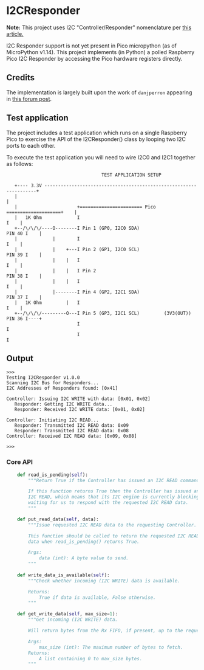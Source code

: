 # I2CResponder
**Note:** This project uses I2C "Controller/Responder" nomenclature per [this article.](https://www.eetimes.com/its-time-for-ieee-to-retire-master-slave/)

I2C Responder support is not yet present in Pico micropython (as of MicroPython v1.14).
This project implements (in Python) a polled Raspberry Pico I2C Responder by accessing the Pico hardware registers directly.

## Credits
The implementation is largely built upon the work of `danjperron` appearing in [this forum post](https://www.raspberrypi.org/forums/viewtopic.php?f=146&t=302978&sid=164b1038e60b43a22d1af6b6ba69f6ae).

## Test application
The project includes a test application which runs on a single Raspberry Pico to exercise the API of the I2CResponder() class by looping two I2C ports to each other.

To execute the test application you will need to wire I2C0 and I2C1 together as follows:
```
                                   TEST APPLICATION SETUP

   +---- 3.3V -------------------------------------------------------------------+
   |                                                                             |
   |                      +======================= Pico ====================+    |
   |   1K Ohm             I                                                 I    |
   +--/\/\/\/----O--------I Pin 1 (GP0, I2C0 SDA)                    PIN 40 I    |
   |             |        I                                                 I    |
   |             |    +---I Pin 2 (GP1, I2C0 SCL)                    PIN 39 I    |
   |             |    |   I                                                 I    |
   |             |    |   I Pin 2                                    PIN 38 I    |
   |             |    |   I                                                 I    |
   |             |--------I Pin 4 (GP2, I2C1 SDA)                    PIN 37 I    |
   |   1K Ohm         |   I                                                 I    |
   +--/\/\/\/---------O---I Pin 5 (GP3, I2C1 SCL)         (3V3(OUT)) PIN 36 I----+
                          I                                                 I
                          I                                                 I
```

## Output
```
>>> 
Testing I2CResponder v1.0.0
Scanning I2C Bus for Responders...
I2C Addresses of Responders found: [0x41]

Controller: Issuing I2C WRITE with data: [0x01, 0x02]
   Responder: Getting I2C WRITE data...
   Responder: Received I2C WRITE data: [0x01, 0x02]

Controller: Initiating I2C READ...
   Responder: Transmitted I2C READ data: 0x09
   Responder: Transmitted I2C READ data: 0x08
Controller: Received I2C READ data: [0x09, 0x08]
 
>>>
```

### Core API

```python
    def read_is_pending(self):
        """Return True if the Controller has issued an I2C READ command.

        If this function returns True then the Controller has issued an
        I2C READ, which means that its I2C engine is currently blocking
        waiting for us to respond with the requested I2C READ data.
        """

    def put_read_data(self, data):
        """Issue requested I2C READ data to the requesting Controller.

        This function should be called to return the requested I2C READ
        data when read_is_pending() returns True.

        Args:
            data (int): A byte value to send.
        """
    
    def write_data_is_available(self):
        """Check whether incoming (I2C WRITE) data is available.

        Returns:
            True if data is available, False otherwise.
        """

    def get_write_data(self, max_size=1):
        """Get incoming (I2C WRITE) data.

        Will return bytes from the Rx FIFO, if present, up to the requested size.

        Args:
            max_size (int): The maximum number of bytes to fetch.
        Returns:
            A list containing 0 to max_size bytes.
        """
```